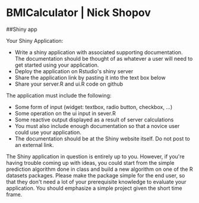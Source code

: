 BMICalculator | Nick Shopov
=============

##Shiny app

Your Shiny Application:
* Write a shiny application with associated supporting documentation. 
    The documentation should be thought of as whatever a user will need to get started using your application.
* Deploy the application on Rstudio's shiny server
* Share the application link by pasting it into the text box below
* Share your server.R and ui.R code on github

The application must include the following:
* Some form of input (widget: textbox, radio button, checkbox, ...)
* Some operation on the ui input in sever.R
* Some reactive output displayed as a result of server calculations
* You must also include enough documentation so that a novice user could use your application.
* The documentation should be at the Shiny website itself. Do not post to an external link.

The Shiny application in question is entirely up to you. However, if you're having trouble coming up with ideas, 
you could start from the simple prediction algorithm done in class and build a new algorithm on one of the R datasets 
packages. Please make the package simple for the end user, so that they don't need a lot of your prerequisite 
knowledge to evaluate your application. You should emphasize a simple project given the short time frame.  
